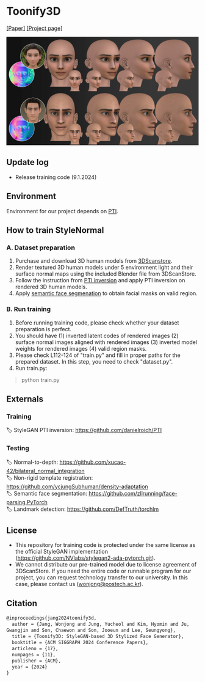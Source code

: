 # Toonify3D
[[Paper]](http://wonjongg.me/assets/pdf/Toonify3D.pdf) [[Project page]](http://wonjongg.me/Toonify3D_pages)

![teaser](./assets/teaser.png)

## Update log
- Release training code (9.1.2024)

## Environment
Environment for our project depends on [PTI](https://github.com/danielroich/PTI).

## How to train StyleNormal

### A. Dataset preparation
1. Purchase and download 3D human models from [3DScanstore](https://3dscanstore.com/).
2. Render textured 3D human models under 5 environment light and their surface normal maps using the included Blender file from 3DScanStore.
3. Follow the instruction from [PTI inversion](https://github.com/danielroich/PTI)  and apply PTI inversion on rendered 3D human models.
4. Apply [semantic face segmenation](https://github.com/zllrunning/face-parsing.PyTorch) to obtain facial masks on valid region.

### B. Run training
1. Before running training code, please check whether your dataset preparation is perfect.
2. You should have (1) inverted latent codes of rendered images (2) surface normal images aligned with rendered images (3) inverted model weights for rendered images (4) valid region masks.
3. Please check L112-124 of "train.py" and fill in proper paths for the prepared dataset. In this step, you need to check "dataset.py".
4. Run train.py:
> python train.py

## Externals

### Training
🏷️ StyleGAN PTI inversion: https://github.com/danielroich/PTI

### Testing
🏷️ Normal-to-depth: https://github.com/xucao-42/bilateral_normal_integration  
🏷️ Non-rigid template registration: https://github.com/ycjungSubhuman/density-adaptation  
🏷️ Semantic face segmentation: https://github.com/zllrunning/face-parsing.PyTorch  
🏷️ Landmark detection: https://github.com/DefTruth/torchlm  

## License
- This repository for training code is protected under the same license as the official StyleGAN implementation (https://github.com/NVlabs/stylegan2-ada-pytorch.git).
- We cannot distribute our pre-trained model due to license agreement of 3DScanStore. If you need the entire code or runnable program for our project, you can request technology transfer to our university. In this case, please contact us (wonjong@postech.ac.kr).

## Citation
```
@inproceedings{jang2024toonify3d,
  author = {Jang, Wonjong and Jung, Yucheol and Kim, Hyomin and Ju, Gwangjin and Son, Chaewon and Son, Jooeun and Lee, Seungyong},
  title = {Toonify3D: StyleGAN-based 3D Stylized Face Generator},
  booktitle = {ACM SIGGRAPH 2024 Conference Papers}, 
  articleno = {17},
  numpages = {11},
  publisher = {ACM},
  year = {2024}
}
```
